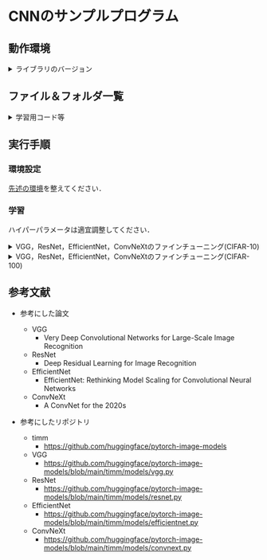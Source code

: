 # CNNのサンプルプログラム

## 動作環境
<details>
<summary>ライブラリのバージョン</summary>
 
* Ubuntu 18.04
* Geforce RTX 4090
* driver 530.30.02
* cuda 12.1
* python 3.6.9
* torch 1.8.1+cu111
* torchaudio  0.8.1
* torchinfo 1.5.4
* torchmetrics  0.8.2
* torchsummary  1.5.1
* torchvision 0.9.1+cu111
* timm  0.5.4
* tlt  0.1.0
* numpy  1.19.5
* Pillow  8.4.0
* scikit-image  0.17.2
* scikit-learn  0.24.2
* tqdm  4.64.0
* opencv-python  4.5.1.48
* opencv-python-headless  4.6.0.66
* scipy  1.5.4
* matplotlib  3.3.4
* mmcv  1.7.1
</details>

## ファイル＆フォルダ一覧

<details>
<summary>学習用コード等</summary>
 
|ファイル名|説明|
|----|----|
|vgg_train.py|VGGを学習するコード．|
|resnet_train.py|ResNetを学習するコード．|
|efficientnet_train.py|EfficientNetを学習するコード(EfficientNetはモデルによって画像サイズが異なるので適宜リサイズをしてください)．|
|convnext_train.py|ConvNeXtを学習するコード．|
|trainer.py|学習ループのコード．|
|make_graph.py|学習曲線を可視化するコード．|
</details>

## 実行手順

### 環境設定

[先述の環境](https://github.com/cu-milab/ra-takase-2020/tree/master/Code/CNN_sample#%E5%8B%95%E4%BD%9C%E7%92%B0%E5%A2%83)を整えてください．

### 学習
ハイパーパラメータは適宜調整してください．

<details>
<summary>VGG，ResNet，EfficientNet，ConvNeXtのファインチューニング(CIFAR-10)</summary>
 
```
python3 vgg_train.py --epoch 10 --batch_size 128 --amp --dataset cifar10
```
```
python3 resnet_train.py --epoch 10 --batch_size 128 --amp --dataset cifar10
```
```
python3 efficientnet_train.py --epoch 10 --batch_size 128 --amp --dataset cifar10
```
```
python3 convnext_train.py --epoch 10 --batch_size 128 --amp --dataset cifar10
```
</details>

<details>
<summary>VGG，ResNet，EfficientNet，ConvNeXtのファインチューニング(CIFAR-100)</summary>
 
```
python3 vgg_train.py --epoch 10 --batch_size 128 --amp --dataset cifar100
```
```
python3 resnet_train.py --epoch 10 --batch_size 128 --amp --dataset cifar100
```
```
python3 efficientnet_train.py --epoch 10 --batch_size 128 --amp --dataset cifar100
```
```
python3 convnext_train.py --epoch 10 --batch_size 128 --amp --dataset cifar100
```
</details>

## 参考文献
* 参考にした論文
  * VGG
    * Very Deep Convolutional Networks for Large-Scale Image Recognition
  * ResNet
    * Deep Residual Learning for Image Recognition
  * EfficientNet
    * EfficientNet: Rethinking Model Scaling for Convolutional Neural Networks
  * ConvNeXt
    * A ConvNet for the 2020s

* 参考にしたリポジトリ 
  * timm
    * https://github.com/huggingface/pytorch-image-models
  * VGG
    * https://github.com/huggingface/pytorch-image-models/blob/main/timm/models/vgg.py
  * ResNet
    * https://github.com/huggingface/pytorch-image-models/blob/main/timm/models/resnet.py
  * EfficientNet
    * https://github.com/huggingface/pytorch-image-models/blob/main/timm/models/efficientnet.py
  * ConvNeXt
    * https://github.com/huggingface/pytorch-image-models/blob/main/timm/models/convnext.py